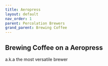 ```yaml
---
title: Aeropress
layout: default
nav_order: 1
parent: Percolation Brewers
grand_parent: Brewing Coffee
---
```


## Brewing Coffee on a Aeropress
a.k.a the most versatile brewer
